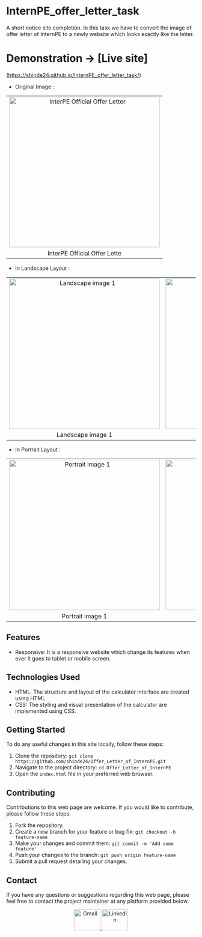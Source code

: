 # InternPE_offer_letter_task
A short notice site completion. In this task we have to convert the image of offer letter of InternPE to a newly website which looks exactly like the letter.

# Demonstration -> [Live site]
(https://shinde24.github.io/InternPE_offer_letter_task/)

- Original Image : 
<table>
  <tr>
    <td align="center">
      <img src="https://github.com/shinde24/InternPE_offer_letter_task/assets/97831482/14fee55a-35a8-4db2-914c-ef2d712c3097" alt="InterPE Official Offer Letter" width="400px">
    </td>
  </tr>
  <tr>
    <td align="center">InterPE Official Offer Lette</td>
  </tr>
</table>

- In Landscape Layout :
<table>
  <tr>
    <td align="center">
    <img src="https://github.com/shinde24/InternPE_offer_letter_task/assets/97831482/8ea3fb2c-8b54-4d01-9a8e-1a4c1a03fdc8" alt="Landscape image 1" width="400px">
    </td>
    <td align="center">
      <img src="https://github.com/shinde24/InternPE_offer_letter_task/assets/97831482/68a52a5e-c6f7-4850-a94c-6eb01cae2a13" alt="Landscape image 2" width="400px">
    </td>

  </tr>
  <tr>
    <td align="center">Landscape image 1</td>
    <td align="center">Landscape image 2</td>
  </tr>
</table>

- In Portrait Layout :
<table>
  <tr>
    <td align="center">
      <img src="https://github.com/shinde24/InternPE_offer_letter_task/assets/97831482/0bf768b3-1a5f-4488-b995-f94fc844e361" alt="Portrait image 1" width="400px">
    </td>
    <td align="center">
      <img src="https://github.com/shinde24/InternPE_offer_letter_task/assets/97831482/43fe89bf-5cb4-4ff2-a8fe-8c5b9931434f" alt="Portrait image 2" width="400px">
    </td>
  </tr>
  <tr>
    <td align="center">Portrait image 1</td>
    <td align="center">Portrait image 2</td>
  </tr>
</table>


## Features

- Responsive: It is a responsive website which change its features when ever it goes to tablet or mobile screen.


## Technologies Used

- HTML: The structure and layout of the calculator interface are created using HTML.
- CSS: The styling and visual presentation of the calculator are implemented using CSS.


## Getting Started

To do any useful changes in this site locally, follow these steps:

1. Clone the repository: `git clone https://github.com/shinde24/Offer_Letter_of_InternPE.git`
2. Navigate to the project directory: `cd Offer_Letter_of_InternPE`
3. Open the `index.html` file in your preferred web browser.


## Contributing

Contributions to this web page are welcome. If you would like to contribute, please follow these steps:

1. Fork the repository.
2. Create a new branch for your feature or bug fix: `git checkout -b feature-name`
3. Make your changes and commit them: `git commit -m 'Add some feature'`
4. Push your changes to the branch: `git push origin feature-name`
5. Submit a pull request detailing your changes.


## Contact

If you have any questions or suggestions regarding this web page, please feel free to contact the project maintainer at any platform provided below.

<div align="center">
  <a href="mailto:shindearthy2002@gmail.com" target="_blank" rel="noreferrer">
  <img src="https://cdn.worldvectorlogo.com/logos/gmail-icon-2.svg" alt="Gmail" width="70" height="55">
  </a>
  <a href="www.linkedin.com/in/sinde-arthy-niveditha-45a78322a" target="_blank" rel="noreferrer">
  <img src="https://cdn.worldvectorlogo.com/logos/linkedin-icon-2.svg" alt="Linkedin" width="70" height="55">
  </a>
</div>





